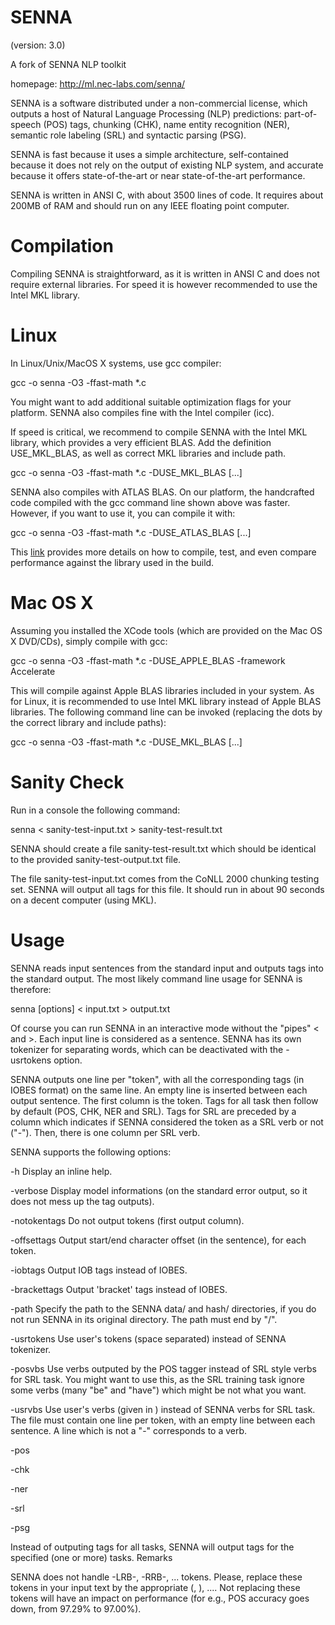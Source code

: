 SENNA
=====

(version: 3.0)

A fork of SENNA NLP toolkit

homepage: http://ml.nec-labs.com/senna/

SENNA is a software distributed under a non-commercial license, which outputs a host of Natural Language Processing (NLP) predictions: part-of-speech (POS) tags, chunking (CHK), name entity recognition (NER), semantic role labeling (SRL) and syntactic parsing (PSG).

SENNA is fast because it uses a simple architecture, self-contained because it does not rely on the output of existing NLP system, and accurate because it offers state-of-the-art or near state-of-the-art performance.

SENNA is written in ANSI C, with about 3500 lines of code. It requires about 200MB of RAM and should run on any IEEE floating point computer.

Compilation
===========

Compiling SENNA is straightforward, as it is written in ANSI C and does not require external libraries. For speed it is however recommended to use the Intel MKL library.

Linux
=====

In Linux/Unix/MacOS X systems, use gcc compiler:

gcc -o senna -O3 -ffast-math *.c

You might want to add additional suitable optimization flags for your platform. SENNA also compiles fine with the Intel compiler (icc).

If speed is critical, we recommend to compile SENNA with the Intel MKL library, which provides a very efficient BLAS. Add the definition USE_MKL_BLAS, as well as correct MKL libraries and include path.

gcc -o senna -O3 -ffast-math *.c -DUSE_MKL_BLAS [...]

SENNA also compiles with ATLAS BLAS. On our platform, the handcrafted code compiled with the gcc command line shown above was faster. However, if you want to use it, you can compile it with:

gcc -o senna -O3 -ffast-math *.c -DUSE_ATLAS_BLAS [...]

This [link](COMPILING_TESTING_PERFORMANCE) provides more details on how to compile, test, and even compare performance against the library used in the build.

Mac OS X
========

Assuming you installed the XCode tools (which are provided on the Mac OS X DVD/CDs), simply compile with gcc:

gcc -o senna -O3 -ffast-math *.c -DUSE_APPLE_BLAS -framework Accelerate

This will compile against Apple BLAS libraries included in your system. As for Linux, it is recommended to use Intel MKL library instead of Apple BLAS libraries. The following command line can be invoked (replacing the dots by the correct library and include paths):

gcc -o senna -O3 -ffast-math *.c -DUSE_MKL_BLAS [...]

Sanity Check
============

Run in a console the following command:

senna < sanity-test-input.txt > sanity-test-result.txt

SENNA should create a file sanity-test-result.txt which should be identical to the provided sanity-test-output.txt file.

The file sanity-test-input.txt comes from the CoNLL 2000 chunking testing set. SENNA will output all tags for this file. It should run in about 90 seconds on a decent computer (using MKL).

Usage
=====

SENNA reads input sentences from the standard input and outputs tags into the standard output. The most likely command line usage for SENNA is therefore:

senna [options] < input.txt > output.txt

Of course you can run SENNA in an interactive mode without the "pipes" < and >.
Each input line is considered as a sentence. SENNA has its own tokenizer for separating words, which can be deactivated with the -usrtokens option.

SENNA outputs one line per "token", with all the corresponding tags (in IOBES format) on the same line. An empty line is inserted between each output sentence. The first column is the token. Tags for all task then follow by default (POS, CHK, NER and SRL). Tags for SRL are preceded by a column which indicates if SENNA considered the token as a SRL verb or not ("-"). Then, there is one column per SRL verb.

SENNA supports the following options:

-h
    Display an inline help.

-verbose
    Display model informations (on the standard error output, so it does not mess up the tag outputs).

-notokentags
    Do not output tokens (first output column).

-offsettags
    Output start/end character offset (in the sentence), for each token.

-iobtags
    Output IOB tags instead of IOBES.

-brackettags
    Output 'bracket' tags instead of IOBES.

-path <path>
    Specify the path to the SENNA data/ and hash/ directories, if you do not run SENNA in its original directory. The path must end by "/".

-usrtokens
    Use user's tokens (space separated) instead of SENNA tokenizer.

-posvbs
    Use verbs outputed by the POS tagger instead of SRL style verbs for SRL task. You might want to use this, as the SRL training task ignore some verbs (many "be" and "have") which might be not what you want.

-usrvbs <file>
    Use user's verbs (given in <file>) instead of SENNA verbs for SRL task. The file must contain one line per token, with an empty line between each sentence. A line which is not a "-" corresponds to a verb.

-pos

-chk

-ner

-srl

-psg

Instead of outputing tags for all tasks, SENNA will output tags for the specified (one or more) tasks.
Remarks

SENNA does not handle -LRB-, -RRB-, ... tokens. Please, replace these tokens in your input text by the appropriate (, ), .... Not replacing these tokens will have an impact on performance (for e.g., POS accuracy goes down, from 97.29% to 97.00%).
